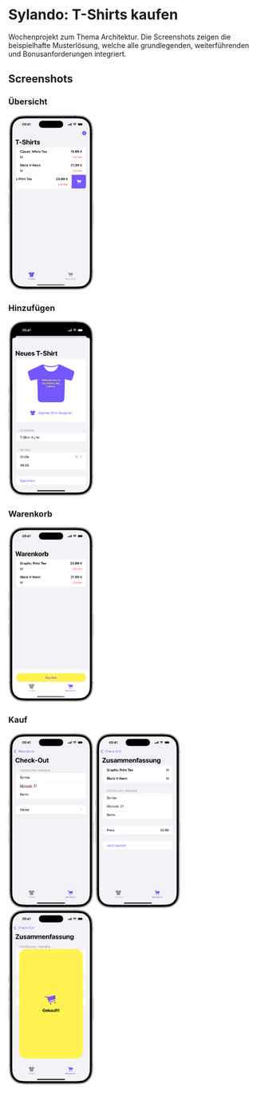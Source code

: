 # Sylando: T-Shirts kaufen

Wochenprojekt zum Thema Architektur.
Die Screenshots zeigen die beispielhafte Musterlösung, welche alle grundlegenden, weiterführenden und Bonusanforderungen integriert.



## Screenshots

### Übersicht
<img src="img/uebersicht.png" alt="Übersicht" height="350"/>

### Hinzufügen
<img src="img/neu.png" alt="Hinzufügen" height="350"/>

### Warenkorb
<img src="img/warenkorb.png" alt="Warenkorb" height="350"/>

### Kauf
<img src="img/check-out.png" alt="Check-Out" height="350"/> <img src="img/zusammenfassung.png" alt="Zusammenfassung" height="350"/> <img src="img/bestaetigung.png" alt="Bestätigung" height="350"/>
